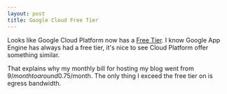```yaml
---
layout: post
title: Google Cloud Free Tier
---
```


Looks like Google Cloud Platform now has a [Free Tier](https://cloud.google.com/free/).
I know Google App Engine has always had a free tier, it's nice to see Cloud
Platform offer something similar.

That explains why my monthly bill for hosting my blog went from $9/month to
around 0.75$/month. The only thing I exceed the free tier on is egress
bandwidth.
